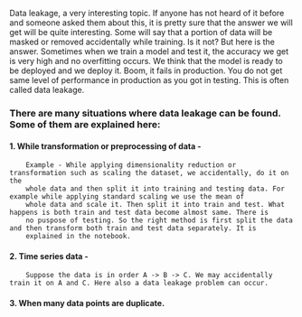 Data leakage, a very interesting topic. If anyone has not heard of it before and someone asked them about this, it is pretty sure that the 
answer we will get will be quite interesting. Some will say that a portion of data will be masked or removed accidentally while training.
Is it not? But here is the answer.
Sometimes when we train a model and test it, the accuracy we get is very high and no overfitting occurs. We think that the model is ready 
to be deployed and we deploy it. Boom, it fails in production. You do not get same level of performance in production as you got in testing.
This is often called data leakage.

### There are many situations where data leakage can be found. Some of them are explained here: 
#### 1. While transformation or preprocessing of data - 
        Example - While applying dimensionality reduction or transformation such as scaling the dataset, we accidentally, do it on the 
        whole data and then split it into training and testing data. For example while applying standard scaling we use the mean of
        whole data and scale it. Then split it into train and test. What happens is both train and test data become almost same. There is 
        no puspose of testing. So the right method is first split the data and then transform both train and test data separately. It is 
        explained in the notebook.
        
        
#### 2. Time series data -
        Suppose the data is in order A -> B -> C. We may accidentally train it on A and C. Here also a data leakage problem can occur.
        
        
#### 3. When many data points are duplicate.
        
        
        
        

